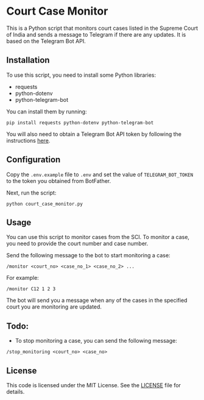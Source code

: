 # Court Case Monitor

This is a Python script that monitors court cases listed in the Supreme Court of India and sends a message to Telegram if there are any updates. It is based on the Telegram Bot API.

## Installation

To use this script, you need to install some Python libraries:

- requests
- python-dotenv
- python-telegram-bot

You can install them by running:

```
pip install requests python-dotenv python-telegram-bot
```

You will also need to obtain a Telegram Bot API token by following the instructions [here](https://core.telegram.org/bots/tutorial#obtain-your-bot-token).

## Configuration

Copy the `.env.example` file to `.env` and set the value of `TELEGRAM_BOT_TOKEN` to the token you obtained from BotFather.

Next, run the script:

```
python court_case_monitor.py
```

## Usage

You can use this script to monitor cases from the SCI. To monitor a case, you need to provide the court number and case number.

Send the following message to the bot to start monitoring a case:

```
/monitor <court_no> <case_no_1> <case_no_2> ...
```

For example:

```
/monitor C12 1 2 3
```

The bot will send you a message when any of the cases in the specified court you are monitoring are updated.

## Todo:

- To stop monitoring a case, you can send the following message:

```
/stop_monitoring <court_no> <case_no>
```

## License

This code is licensed under the MIT License. See the [LICENSE](LICENSE) file for details.
